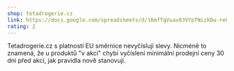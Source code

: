 ```yaml
---
shop: tetadrogerie.cz
link: https://docs.google.com/spreadsheets/d/16mfTqVuav83VYpTNizkDw-reOZ8_H5GVgrIqb9fIxiI/edit?usp=sharing
rating: 2
---
```


Tetadrogerie.cz s platností EU směrnice nevyčíslují slevy. Nicméně to znamená, že u produktů "v akci" chybí vyčíslení minimální prodejní ceny 30 dní před akcí, jak pravidla nově stanovují.
